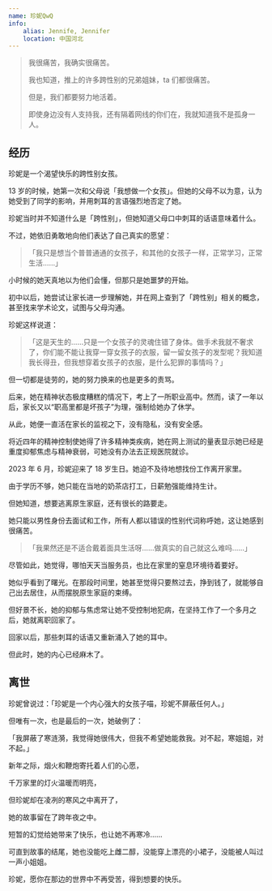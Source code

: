 ```yaml
---
name: 珍妮QwQ
info:
    alias: Jennife, Jennifer
    location: 中国河北
---
```


> 我很痛苦，我确实很痛苦。
> 
> 我也知道，推上的许多跨性别的兄弟姐妹，ta 们都很痛苦。
> 
> 但是，我们都要努力地活着。
> 
> 即使身边没有人支持我，还有隔着网线的你们在，我就知道我不是孤身一人。

## 经历

珍妮是一个渴望快乐的跨性别女孩。

13 岁的时候，她第一次和父母说「我想做一个女孩」。但她的父母不以为意，认为她受到了同学的影响，并用刺耳的言语强烈地否定了她。

珍妮当时并不知道什么是「跨性别」，但她知道父母口中刺耳的话语意味着什么。

不过，她依旧勇敢地向他们表达了自己真实的愿望：

> 「我只是想当个普普通通的女孩子，和其他的女孩子一样，正常学习，正常生活……」

小时候的她天真地以为他们会懂，但那只是她噩梦的开始。

初中以后，她尝试让家长进一步理解她，并在网上查到了「跨性别」相关的概念，甚至找来学术论文，试图与父母沟通。

珍妮这样说道：

> 「这是天生的……只是一个女孩子的灵魂住错了身体。做手术我就不奢求了，你们能不能让我穿一穿女孩子的衣服，留一留女孩子的发型呢？我知道我长得丑，但我想穿着女孩子的衣服，是什么犯罪的事情吗？」

但一切都是徒劳的，她的努力换来的也是更多的责骂。

后来，她在精神状态极度糟糕的情况下，考上了一所职业高中。然而，读了一年以后，家长又以“职高里都是坏孩子”为理，强制给她办了休学。

从此，她便一直活在家长的监视之下，没有隐私，没有安全感。

将近四年的精神控制使她得了许多精神类疾病，她在网上测试的量表显示她已经是重度抑郁焦虑与精神衰弱，可她没有办法去正规医院就诊。

2023 年 6 月，珍妮迎来了 18 岁生日。她迫不及待地想找份工作离开家里。

由于学历不够，她只能在当地的奶茶店打工，日薪勉强能维持生计。

但她知道，想要逃离原生家庭，还有很长的路要走。

她只能以男性身份去面试和工作，所有人都以错误的性别代词称呼她，这让她感到很痛苦。

> 「我果然还是不适合戴着面具生活呀……做真实的自己就这么难吗……」

尽管如此，她觉得，哪怕天天当服务员，也比在家里的窒息环境待着要好。

她似乎看到了曙光。在那段时间里，她甚至觉得只要熬过去，挣到钱了，就能够自己出去居住，从而摆脱原生家庭的束缚。

但好景不长，她的抑郁与焦虑常让她不受控制地犯病，在坚持工作了一个多月之后，她就离职回家了。

回家以后，那些刺耳的话语又重新涌入了她的耳中。

但此时，她的内心已经麻木了。

## 离世

珍妮曾说过：「珍妮是一个内心强大的女孩子喵，珍妮不屏蔽任何人。」

但唯有一次，也是最后的一次，她破例了：

「我屏蔽了寒涟漪，我觉得她很伟大，但我不希望她能救我。对不起，寒姐姐，对不起。」

新年之际，烟火和鞭炮寄托着人们的心愿，

千万家里的灯火温暖而明亮，

但珍妮却在凌冽的寒风之中离开了，

她的故事留在了跨年夜之中。

短暂的幻觉给她带来了快乐，也让她不再寒冷……

可直到故事的结尾，她也没能吃上雌二醇，没能穿上漂亮的小裙子，没能被人叫过一声小姐姐。

珍妮，愿你在那边的世界中不再受苦，得到想要的快乐。
